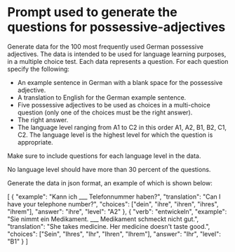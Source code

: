 # Prompt used to generate the questions for possessive-adjectives

Generate data for the 100 most frequently used German possessive adjectives. The data is intended to 
be used for language learning purposes, in a multiple choice test. Each data represents a question.
For each question specify the following:

-	An example sentence in German with a blank space for the possessive adjective.
-	A translation to English for the German example sentence.
-	Five possessive adjectives to be used as choices in a multi-choice question (only one of the choices must be the right answer).
-   The right answer.
-   The language level ranging from A1 to C2 in this order A1, A2, B1, B2, C1, C2. The language level
    is the highest level for which the question is appropriate.

Make sure to include questions for each language level in the data.

No language level should have more than 30 percent of the questions.

Generate the data in json format, an example of which is shown below:

[
    {
        "example": "Kann ich ___ Telefonnummer haben?",
        "translation": "Can I have your telephone number?",
        "choices": ["dein", "ihre", "ihren", "ihres", "ihrem"],
        "answer": "ihre",
        "level": "A2"
    },
    {
        "verb": "entwickeln",
        "example": "Sie nimmt ein Medikament. ___ Medikament schmeckt nicht gut.",
        "translation": "She takes medicine. Her medicine doesn't taste good.",
        "choices": ["Sein", "Ihres", "Ihr", "Ihren", "Ihrem"],
        "answer": "Ihr",
        "level": "B1"
    }
]


